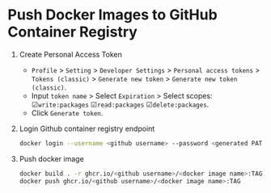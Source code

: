 # Push Docker Images to GitHub Container Registry

1. Create Personal Access Token

   - `Profile` > `Setting` > `Developer Settings` > `Personal access tokens` > `Tokens (classic)` > `Generate new token` > `Generate new token (classic)`.
   - Input `token name` > Select `Expiration` > Select scopes: ☑`write:packages` ☑`read:packages` ☑`delete:packages`.
   - Click `Generate token`.

2. Login Github container registry endpoint

   ```bash
   docker login --username <github username> --password <generated PAT> ghcr.io
   ```

3. Push docker image

   ```bash
   docker build . -r ghcr.io/<github username>/<docker image name>:TAG
   docker push ghcr.io/<github username>/<docker image name>:TAG
   ```
